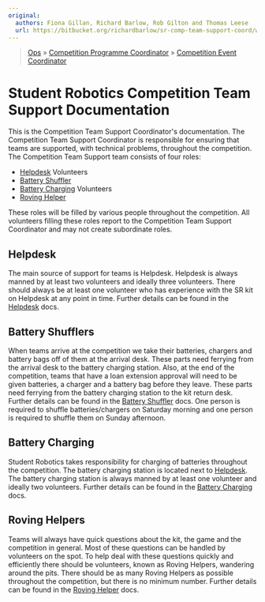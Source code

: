 ```yaml
---
original:
  authors: Fiona Gillan, Richard Barlow, Rob Gilton and Thomas Leese
  url: https://bitbucket.org/richardbarlow/sr-comp-team-support-coord/wiki/Home
---
```

> [Ops](https://bitbucket.org/srobo/ops-manual/wiki/Home) » [Competition Programme Coordinator](https://bitbucket.org/rspanton/sr-comp-programme/wiki/Home) » [Competition Event Coordinator](https://bitbucket.org/rspanton/sr-event-coord/wiki/Home)

# Student Robotics Competition Team Support Documentation

This is the Competition Team Support Coordinator's documentation. The Competition Team Support Coordinator is responsible for ensuring that teams are supported, with technical problems, throughout the competition. The Competition Team Support team consists of four roles:

 * [Helpdesk](/competition/team-support-coord/Helpdesk) Volunteers
 * [Battery Shuffler](/competition/team-support-coord/Battery_Shuffler)
 * [Battery Charging](/competition/team-support-coord/Battery_Charging) Volunteers
 * [Roving Helper](/competition/team-support-coord/Roving_Helper)

These roles will be filled by various people throughout the competition. All volunteers filling these roles report to the Competition Team Support Coordinator and may not create subordinate roles.

## Helpdesk
The main source of support for teams is Helpdesk. Helpdesk is always manned by at least two volunteers and ideally three volunteers. There should always be at least one volunteer who has experience with the SR kit on Helpdesk at any point in time. Further details can be found in the [Helpdesk](/competition/team-support-coord/Helpdesk) docs.

## Battery Shufflers
When teams arrive at the competition we take their batteries, chargers and battery bags off of them at the arrival desk. These parts need ferrying from the arrival desk to the battery charging station. Also, at the end of the competition, teams that have a loan extension approval will need to be given batteries, a charger and a battery bag before they leave. These parts need ferrying from the battery charging station to the kit return desk. Further details can be found in the [Battery Shuffler](/competition/team-support-coord/Battery_Shuffler) docs. One person is required to shuffle batteries/chargers on Saturday morning and one person is required to shuffle them on Sunday afternoon.

## Battery Charging
Student Robotics takes responsibility for charging of batteries throughout the competition. The battery charging station is located next to [Helpdesk](/competition/team-support-coord/Helpdesk). The battery charging station is always manned by at least one volunteer and ideally two volunteers. Further details can be found in the [Battery Charging](/competition/team-support-coord/Battery_Charging) docs.

## Roving Helpers
Teams will always have quick questions about the kit, the game and the competition in general. Most of these questions can be handled by volunteers on the spot. To help deal with these questions quickly and efficiently there should be volunteers, known as Roving Helpers, wandering around the pits. There should be as many Roving Helpers as possible throughout the competition, but there is no minimum number. Further details can be found in the [Roving Helper](/competition/team-support-coord/Roving_Helper) docs.
